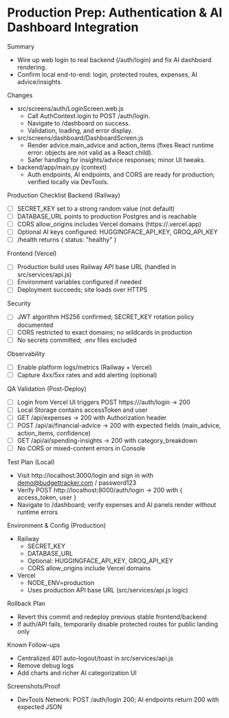 # Production Prep: Authentication & AI Dashboard Integration

Summary
- Wire up web login to real backend (/auth/login) and fix AI dashboard rendering.
- Confirm local end-to-end: login, protected routes, expenses, AI advice/insights.

Changes
- src/screens/auth/LoginScreen.web.js
  - Call AuthContext.login to POST /auth/login.
  - Navigate to /dashboard on success.
  - Validation, loading, and error display.
- src/screens/dashboard/DashboardScreen.js
  - Render advice.main_advice and action_items (fixes React runtime error: objects are not valid as a React child).
  - Safer handling for insights/advice responses; minor UI tweaks.
- backend/app/main.py (context)
  - Auth endpoints, AI endpoints, and CORS are ready for production; verified locally via DevTools.

Production Checklist
Backend (Railway)
- [ ] SECRET_KEY set to a strong random value (not default)
- [ ] DATABASE_URL points to production Postgres and is reachable
- [ ] CORS allow_origins includes Vercel domains (https://<your-app>.vercel.app)
- [ ] Optional AI keys configured: HUGGINGFACE_API_KEY, GROQ_API_KEY
- [ ] /health returns { status: "healthy" }

Frontend (Vercel)
- [ ] Production build uses Railway API base URL (handled in src/services/api.js)
- [ ] Environment variables configured if needed
- [ ] Deployment succeeds; site loads over HTTPS

Security
- [ ] JWT algorithm HS256 confirmed; SECRET_KEY rotation policy documented
- [ ] CORS restricted to exact domains; no wildcards in production
- [ ] No secrets committed; .env files excluded

Observability
- [ ] Enable platform logs/metrics (Railway + Vercel)
- [ ] Capture 4xx/5xx rates and add alerting (optional)

QA Validation (Post-Deploy)
- [ ] Login from Vercel UI triggers POST https://<railway-domain>/auth/login → 200
- [ ] Local Storage contains accessToken and user
- [ ] GET /api/expenses → 200 with Authorization header
- [ ] POST /api/ai/financial-advice → 200 with expected fields (main_advice, action_items, confidence)
- [ ] GET /api/ai/spending-insights → 200 with category_breakdown
- [ ] No CORS or mixed-content errors in Console

Test Plan (Local)
- Visit http://localhost:3000/login and sign in with demo@budgettracker.com / password123
- Verify POST http://localhost:8000/auth/login → 200 with { access_token, user }
- Navigate to /dashboard; verify expenses and AI panels render without runtime errors

Environment & Config (Production)
- Railway
  - SECRET_KEY
  - DATABASE_URL
  - Optional: HUGGINGFACE_API_KEY, GROQ_API_KEY
  - CORS allow_origins include Vercel domains
- Vercel
  - NODE_ENV=production
  - Uses production API base URL (src/services/api.js logic)

Rollback Plan
- Revert this commit and redeploy previous stable frontend/backend
- If auth/API fails, temporarily disable protected routes for public landing only

Known Follow-ups
- Centralized 401 auto-logout/toast in src/services/api.js
- Remove debug logs
- Add charts and richer AI categorization UI

Screenshots/Proof
- DevTools Network: POST /auth/login 200; AI endpoints return 200 with expected JSON

